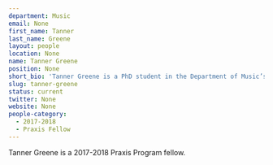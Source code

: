 ```yaml
---
department: Music
email: None
first_name: Tanner
last_name: Greene
layout: people
location: None
name: Tanner Greene
position: None
short_bio: 'Tanner Greene is a PhD student in the Department of Music’s Critical and Comparative Studies program. He’s awesome.'
slug: tanner-greene
status: current
twitter: None
website: None
people-category:
  - 2017-2018
  - Praxis Fellow
---
```

Tanner Greene is a 2017-2018 Praxis Program fellow.
